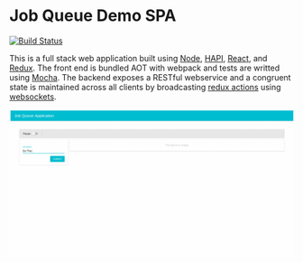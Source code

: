 # Job Queue Demo SPA

[![Build Status](https://travis-ci.org/thomasmatecki/JobQueueSPA.svg?branch=master)](https://travis-ci.org/thomasmatecki/JobQueueSPA)

This is a full stack web application built using [Node](https://nodejs.org/en/), [HAPI](https://hapijs.com/), [React](https://reactjs.org/), and [Redux](https://redux.js.org/). The front end is bundled AOT with webpack and tests are writted using [Mocha](https://mochajs.org/). The backend exposes a RESTful webservice and a congruent state is maintained across all clients by broadcasting [redux actions](https://redux.js.org/basics/actions) using [websockets](https://developer.mozilla.org/en-US/docs/Web/API/WebSockets_API). 

![Alt Text](https://raw.githubusercontent.com/thomasmatecki/JobQueueSPA/master/JobQueueSPA.gif)
